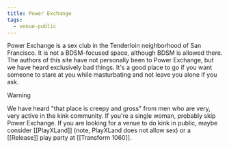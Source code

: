 ```yaml
---
title: Power Exchange
tags:
  - venue-public
---
```


Power Exchange is a sex club in the Tenderloin neighborhood of San Francisco. It is not a BDSM-focused space, although BDSM is allowed there. The authors of this site have not personally been to Power Exchange, but we have heard exclusively bad things. It's a good place to go if you want someone to stare at you while masturbating and not leave you alone if you ask.

> [!warning]
> We have heard "that place is creepy and gross" from men who are very, very active in the kink community. If you're a single woman, probably skip Power Exchange. If you are looking for a venue to do kink in public, maybe consider [[PlayXLand]] (note, PlayXLand does not allow sex) or a [[Release]] play party at [[Transform 1060]].